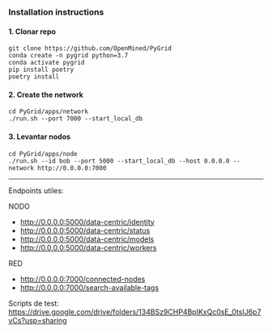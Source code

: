 ### Installation instructions

#### 1. Clonar repo
```console
git clone https://github.com/OpenMined/PyGrid
conda create -n pygrid python=3.7
conda activate pygrid
pip install poetry
poetry install
```

#### 2. Create the network
```console
cd PyGrid/apps/network
./run.sh --port 7000 --start_local_db
```

#### 3. Levantar nodos
```console
cd PyGrid/apps/node
./run.sh --id bob --port 5000 --start_local_db --host 0.0.0.0 --network http://0.0.0.0:7000
```
---------

Endpoints utiles:

NODO
 - http://0.0.0.0:5000/data-centric/identity
 - http://0.0.0.0:5000/data-centric/status
 - http://0.0.0.0:5000/data-centric/models
 - http://0.0.0.0:5000/data-centric/workers

RED
 - http://0.0.0.0:7000/connected-nodes
 - http://0.0.0.0:7000/search-available-tags

Scripts de test:
https://drive.google.com/drive/folders/134BSz9CHP4BpIKxQc0sE_0tsIJ6p7vCs?usp=sharing
